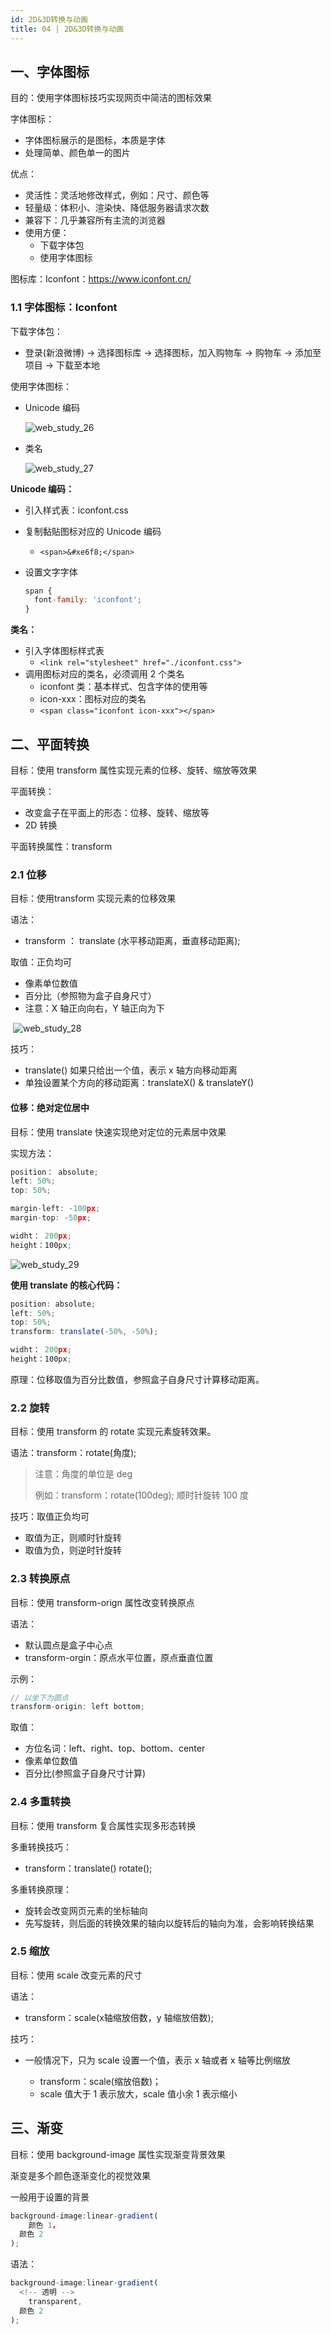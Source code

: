 ```yaml
---
id: 2D&3D转换与动画
title: 04 | 2D&3D转换与动画
---
```


## 一、字体图标

目的：使用字体图标技巧实现网页中简洁的图标效果

字体图标：

- 字体图标展示的是图标，本质是字体
- 处理简单、颜色单一的图片

优点：

- 灵活性：灵活地修改样式，例如：尺寸、颜色等
- 轻量级：体积小、渲染快、降低服务器请求次数
- 兼容下：几乎兼容所有主流的浏览器
- 使用方便：
  - 下载字体包
  - 使用字体图标

图标库：Iconfont：https://www.iconfont.cn/

### 1.1 字体图标：Iconfont

下载字体包：

- 登录(新浪微博) → 选择图标库 → 选择图标，加入购物车 → 购物车 → 添加至项目 → 下载至本地

使用字体图标：

- Unicode 编码

  ![web_study_26](../../assets/Web/Study/web_study_26.png)

- 类名

  ![web_study_27](../../assets/Web/Study/web_study_27.png)



**Unicode 编码：**

- 引入样式表：iconfont.css

- 复制黏贴图标对应的 Unicode 编码

  - `<span>&#xe6f8;</span>`

- 设置文字字体

  ```jsx
  span {
  	font-family: 'iconfont';
  }
  ```



**类名：**

- 引入字体图标样式表
  - `<link rel="stylesheet" href="./iconfont.css">`
- 调用图标对应的类名，必须调用 2 个类名
  - iconfont 类：基本样式、包含字体的使用等
  - icon-xxx：图标对应的类名
  - `<span class="iconfont icon-xxx"></span>`



## 二、平面转换

目标：使用 transform 属性实现元素的位移、旋转、缩放等效果

平面转换：

- 改变盒子在平面上的形态：位移、旋转、缩放等
- 2D 转换

平面转换属性：transform

### 2.1 位移

目标：使用transform 实现元素的位移效果

语法：

- transform ： translate (水平移动距离，垂直移动距离);

取值：正负均可

- 像素单位数值
- 百分比（参照物为盒子自身尺寸）
- 注意：X 轴正向向右，Y 轴正向为下

​	![web_study_28](../../assets/Web/Study/web_study_28.png)

技巧：

- translate() 如果只给出一个值，表示 x 轴方向移动距离
- 单独设置某个方向的移动距离：translateX() & translateY()

#### 位移：绝对定位居中

目标：使用 translate 快速实现绝对定位的元素居中效果

实现方法：

```jsx
position： absolute;
left: 50%;
top: 50%;

margin-left: -100px;
margin-top: -50px;

widht： 200px;
height：100px;
```

![web_study_29](../../assets/Web/Study/web_study_29.png)

**使用 translate 的核心代码：**

```jsx
position: absolute;
left: 50%;
top: 50%;
transform: translate(-50%, -50%);

widht： 200px;
height：100px;
```

原理：位移取值为百分比数值，参照盒子自身尺寸计算移动距离。

### 2.2 旋转

目标：使用 transform 的 rotate 实现元素旋转效果。

语法：transform：rotate(角度);

> 注意：角度的单位是 deg
>
> 例如：transform：rotate(100deg); 顺时针旋转 100 度

技巧：取值正负均可

- 取值为正，则顺时针旋转
- 取值为负，则逆时针旋转

### 2.3 转换原点

目标：使用 transform-orign 属性改变转换原点

语法：

- 默认圆点是盒子中心点
- transform-orgin：原点水平位置，原点垂直位置

示例：

```jsx
// 以坐下为圆点
transform-origin: left bottom;
```

取值：

- 方位名词：left、right、top、bottom、center
- 像素单位数值
- 百分比(参照盒子自身尺寸计算)

### 2.4 多重转换

目标：使用 transform 复合属性实现多形态转换

多重转换技巧：

- transform：translate()  rotate();

多重转换原理：

- 旋转会改变网页元素的坐标轴向
- 先写旋转，则后面的转换效果的轴向以旋转后的轴向为准，会影响转换结果

### 2.5 缩放

目标：使用 scale 改变元素的尺寸

语法：

- transform：scale(x轴缩放倍数，y 轴缩放倍数);

技巧：

- 一般情况下，只为 scale 设置一个值，表示 x 轴或者 x 轴等比例缩放

  - transform：scale(缩放倍数)；
  - scale 值大于 1 表示放大，scale 值小余 1 表示缩小

  

## 三、渐变

目标：使用 background-image 属性实现渐变背景效果

渐变是多个颜色逐渐变化的视觉效果

一般用于设置的背景

```jsx
background-image:linear-gradient(
	颜色 1，
  颜色 2
);
```

语法：

```jsx
background-image:linear-gradient(
  <!-- 透明 -->
	transparent,
  颜色 2
);
```





